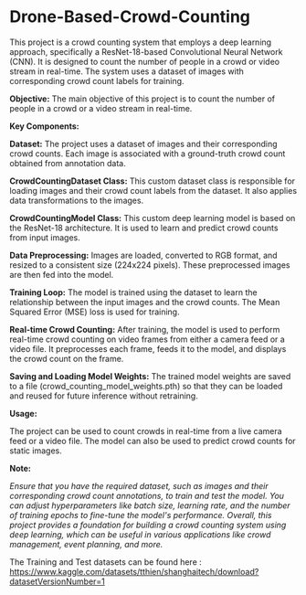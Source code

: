 # Drone-Based-Crowd-Counting
This project is a crowd counting system that employs a deep learning approach, specifically a ResNet-18-based Convolutional Neural Network (CNN). It is designed to count the number of people in a crowd or video stream in real-time. The system uses a dataset of images with corresponding crowd count labels for training.

**Objective:**
The main objective of this project is to count the number of people in a crowd or a video stream in real-time.

**Key Components:**

**Dataset:** The project uses a dataset of images and their corresponding crowd counts. Each image is associated with a ground-truth crowd count obtained from annotation data.

**CrowdCountingDataset Class:** This custom dataset class is responsible for loading images and their crowd count labels from the dataset. It also applies data transformations to the images.

**CrowdCountingModel Class:** This custom deep learning model is based on the ResNet-18 architecture. It is used to learn and predict crowd counts from input images.

**Data Preprocessing:** Images are loaded, converted to RGB format, and resized to a consistent size (224x224 pixels). These preprocessed images are then fed into the model.

**Training Loop:** The model is trained using the dataset to learn the relationship between the input images and the crowd counts. The Mean Squared Error (MSE) loss is used for training.

**Real-time Crowd Counting:** After training, the model is used to perform real-time crowd counting on video frames from either a camera feed or a video file. It preprocesses each frame, feeds it to the model, and displays the crowd count on the frame.

**Saving and Loading Model Weights:** The trained model weights are saved to a file (crowd_counting_model_weights.pth) so that they can be loaded and reused for future inference without retraining.

**Usage:**

The project can be used to count crowds in real-time from a live camera feed or a video file.
The model can also be used to predict crowd counts for static images.

**Note:**

_Ensure that you have the required dataset, such as images and their corresponding crowd count annotations, to train and test the model._
_You can adjust hyperparameters like batch size, learning rate, and the number of training epochs to fine-tune the model's performance._
_Overall, this project provides a foundation for building a crowd counting system using deep learning, which can be useful in various applications like crowd management, event planning, and more._


The Training and Test datasets can be found here : https://www.kaggle.com/datasets/tthien/shanghaitech/download?datasetVersionNumber=1
